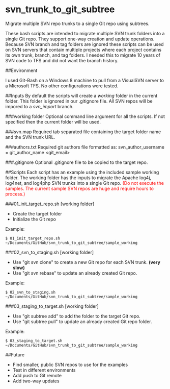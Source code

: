 svn\_trunk\_to\_git\_subtree
========================

Migrate multiple SVN repo trunks to a single Git repo using subtrees.

These bash scripts are intended to migrate multiple SVN trunk folders into a single Git repo. 
They support one-way creation and update operations. Because SVN branch and tag folders are ignored these scripts can be used on SVN servers that contain multiple projects where each project contains its own trunk, branch, and tag folders. I  needed this to migrate 10 years of SVN code to TFS and did not want the branch history.

##Environment

I used Git-Bash on a Windows 8 machine to pull from a VisualSVN server to a Microsoft TFS. No other configurations were tested.

##Inputs
By default the scripts will create a *working* folder in the current folder. 
This folder is ignored in our .gitignore file. All SVN repos will be impored 
to a *svn\_import* branch.

###working folder
Optional command line argument for all the scripts. If not specified then the current folder will be used.

###svn.map
Required tab separated file containing the target folder name and the SVN trunk URL.

###authors.txt
Required git authors file formatted as:
svn\_author\_username = git\_author\_name <git\_email>

###.gitignore
Optional .gitignore file to be copied to the target repo.


##Scripts
Each script has an example using the included sample working folder. The working folder has the inputs to migrate the Apache log4j, log4net, and log4php SVN trunks into a single Git repo. <span style="color:red">(Do not execute the samples. The current sample SVN repos are huge and require  hours to process.)</span>

###01\_init\_target\_repo.sh [working folder]
- Create the target folder 
- Initialize the Git repo

Example:

    $ 01_init_target_repo.sh ~/Documents/GitHub/svn_trunk_to_git_subtree/sample_working


###02\_svn\_to\_staging.sh [working folder]
- Use "git svn clone" to create a new Git repo for each SVN trunk. __(very slow)__ 
- Use "git svn rebase" to update an already created Git repo.

Example:

    $ 02_svn_to_staging.sh ~/Documents/GitHub/svn_trunk_to_git_subtree/sample_working


###03\_staging\_to\_target.sh [working folder]
- Use "git subtree add" to add the folder to the target Git repo.
- Use "git subtree pull" to update an already created Git repo folder.

Example:

    $ 03_staging_to_target.sh ~/Documents/GitHub/svn_trunk_to_git_subtree/sample_working


##Future
- Find smaller, public SVN repos to use for the examples
- Test in different environments
- Add push to Git remote
- Add two-way updates
